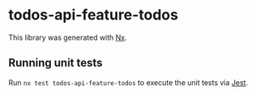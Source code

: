 # todos-api-feature-todos

This library was generated with [Nx](https://nx.dev).

## Running unit tests

Run `nx test todos-api-feature-todos` to execute the unit tests via [Jest](https://jestjs.io).
